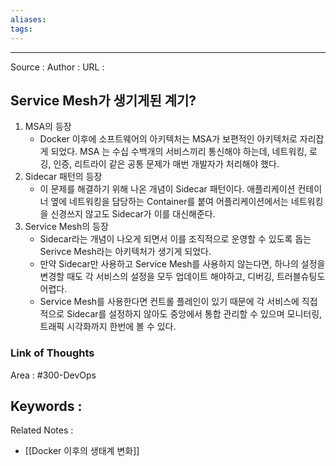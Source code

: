 ```yaml
---
aliases: 
tags:
---
```



---


Source :
Author : 
URL :

## Service Mesh가 생기게된 계기?
1. MSA의 등장
	- Docker 이후에 소프트웨어의 아키텍처는 MSA가 보편적인 아키텍처로 자리잡게 되었다. MSA 는 수십 수백개의 서비스끼리 통신해야 하는데, 네트워킹, 로깅, 인증, 리트라이 같은 공통 문제가 매번 개발자가 처리해야 했다. 
2. Sidecar 패턴의 등장
	- 이 문제를 해결하기 위해 나온 개념이 Sidecar 패턴이다. 애플리케이션 컨테이너 옆에 네트워킹을 담당하는 Container를 붙여 어플리케이션에서는 네트워킹을 신경쓰지 않고도 Sidecar가 이를 대신해준다.
3. Service Mesh의 등장
	- Sidecar라는 개념이 나오게 되면서 이를 조직적으로 운영할 수 있도록 돕는 Serivce Mesh라는 아키텍처가 생기게 되었다. 
	- 만약 Sidecar만 사용하고 Service Mesh를 사용하지 않는다면, 하나의 설정을 변경할 때도 각 서비스의 설정을 모두 업데이트 해야하고, 디버깅, 트러블슈팅도 어렵다.
	- Service Mesh를 사용한다면 컨트롤 플레인이 있기 때문에 각 서비스에 직접적으로 Sidecar를 설정하지 않아도 중앙에서 통합 관리할 수 있으며 모니터링, 트래픽 시각화까지 한번에 볼 수 있다.


### Link of Thoughts
Area : #300-DevOps 

Keywords :
- 

Related Notes : 
- [[Docker 이후의 생태계 변화]]